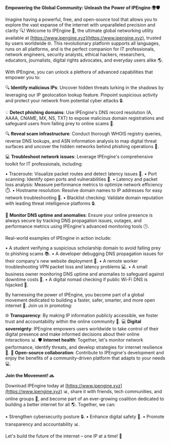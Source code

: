 **Empowering the Global Community: Unleash the Power of IPEngine 🌍🛡️**

Imagine having a powerful, free, and open-source tool that allows you to explore the vast expanse of the internet with unparalleled precision and clarity 🔍! Welcome to IPEngine 🚀, the ultimate global networking utility available at [https://www.ipengine.xyz](https://www.ipengine.xyz), trusted by users worldwide 🌐. This revolutionary platform supports all languages, runs on all platforms, and is the perfect companion for IT professionals, network engineers, security analysts, ethical hackers, researchers, educators, journalists, digital rights advocates, and everyday users alike 🌎.

With IPEngine, you can unlock a plethora of advanced capabilities that empower you to:

🔍 **Identify malicious IPs**: Uncover hidden threats lurking in the shadows by leveraging our IP geolocation lookup feature. Pinpoint suspicious activity and protect your network from potential cyber attacks 🔒.

💡 **Detect phishing domains**: Use IPEngine's DNS record resolution (A, AAAA, CNAME, MX, NS, TXT) to expose malicious domain registrations and safeguard users from falling prey to online scams 🚫.

🔍 **Reveal scam infrastructure**: Conduct thorough WHOIS registry queries, reverse DNS lookups, and ASN information analysis to map digital threat surfaces and uncover the hidden networks behind phishing operations 🔴.

💻 **Troubleshoot network issues**: Leverage IPEngine's comprehensive toolkit for IT professionals, including:

• Traceroute: Visualize packet routes and detect latency issues 📡.
• Port scanning: Identify open ports and vulnerabilities 🚨.
• Latency and packet loss analysis: Measure performance metrics to optimize network efficiency ⏱️.
• Hostname resolution: Resolve domain names to IP addresses for easy network troubleshooting 🔗.
• Blacklist checking: Validate domain reputation with leading threat intelligence platforms 🔒.

🌟 **Monitor DNS uptime and anomalies**: Ensure your online presence is always secure by tracking DNS propagation issues, outages, and performance metrics using IPEngine's advanced monitoring tools 🕒️.

Real-world examples of IPEngine in action include:

• A student verifying a suspicious scholarship domain to avoid falling prey to phishing scams 📚.
• A developer debugging DNS propagation issues for their company's new website deployment 🔩.
• A remote worker troubleshooting VPN packet loss and latency problems 💻.
• A small business owner monitoring DNS uptime and anomalies to safeguard against downtime costs 💸.
• A digital nomad checking if public Wi-Fi DNS is hijacked 📡.

By harnessing the power of IPEngine, you become part of a global movement dedicated to building a faster, safer, smarter, and more open internet 🔩. Join us in promoting:

🌐 **Transparency**: By making IP information publicly accessible, we foster trust and accountability within the online community 🤝.
💻 **Digital sovereignty**: IPEngine empowers users worldwide to take control of their digital presence and make informed decisions about their online interactions 📊.
🛡️ **Internet health**: Together, let's monitor network performance, identify threats, and develop strategies for internet resilience 🌟.
👥 **Open-source collaboration**: Contribute to IPEngine's development and enjoy the benefits of a community-driven platform that adapts to your needs 💻.

**Join the Movement! 🔜**

Download IPEngine today at [https://www.ipengine.xyz](https://www.ipengine.xyz) 📊, share it with friends, tech communities, and online groups 👥, and become part of an ever-growing coalition dedicated to building a better internet for all 🌎. Together, we can:

• Strengthen cybersecurity posture 🔒.
• Enhance digital safety 🚫.
• Promote transparency and accountability 📊.

Let's build the future of the internet – one IP at a time! 🌟